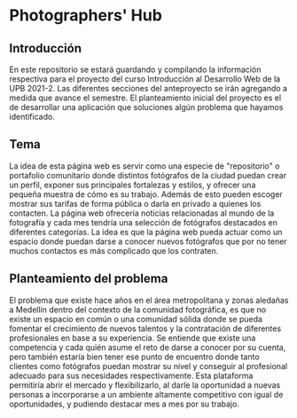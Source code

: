 # Photographers' Hub 

## Introducción
En este repositorio se estará guardando y compilando la información respectiva para el proyecto del curso Introducción al Desarrollo Web de la UPB 2021-2.
Las diferentes secciones del anteproyecto se irán agregando a medida que avance el semestre. 
El planteamiento inicial del proyecto es el de desarrollar una aplicación que soluciones algún problema que hayamos identificado.

## Tema
La idea de esta página web es servir como una especie de "repositorio" o portafolio comunitario donde distintos fotógrafos de la ciudad puedan crear un perfil, exponer sus principales fortalezas y estilos, y ofrecer una pequeña muestra de cómo es su trabajo. Además de esto pueden escoger mostrar sus tarifas de forma pública o darla en privado a quienes los contacten. La página web ofrecería noticias relacionadas al mundo de la fotografía y cada mes tendría una selección de fotógrafos destacados en diferentes categorías. La idea es que la página web pueda actuar como un espacio donde puedan darse a conocer nuevos fotógrafos que por no tener muchos contactos es más complicado que los contraten.

## Planteamiento del problema
El problema que existe hace años en el área metropolitana y zonas aledañas a Medellín dentro del contexto de la comunidad fotográfica, es que no existe un espacio en común o una comunidad sólida donde se pueda fomentar el crecimiento de nuevos talentos y la contratación de diferentes profesionales en base a su experiencia. Se entiende que existe una competencia y cada quién asume el reto de darse a conocer por su cuenta, pero también estaría bien tener ese punto de encuentro donde tanto clientes como fotógrafos puedan mostrar su nivel y conseguir al profesional adecuado para sus necesidades respectivamente. Esta plataforma permitiría abrir el mercado y flexibilizarlo, al darle la oportunidad a nuevas personas a incorporarse a un ambiente altamente competitivo con igual de oportunidades, y pudiendo destacar mes a mes por su trabajo.
